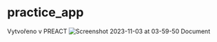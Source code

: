 # practice_app
Vytvořeno v PREACT
![Screenshot 2023-11-03 at 03-59-50 Document](https://github.com/mikigoalie/practice_app/assets/22800996/b4b4e3a2-4f4e-44f3-b877-0f5e0917164c)
